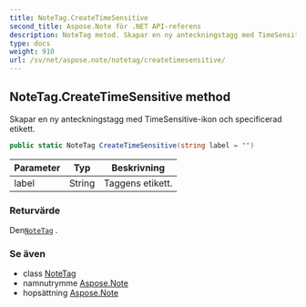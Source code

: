 ```yaml
---
title: NoteTag.CreateTimeSensitive
second_title: Aspose.Note för .NET API-referens
description: NoteTag metod. Skapar en ny anteckningstagg med TimeSensitiveikon och specificerad etikett.
type: docs
weight: 910
url: /sv/net/aspose.note/notetag/createtimesensitive/
---
```

## NoteTag.CreateTimeSensitive method

Skapar en ny anteckningstagg med TimeSensitive-ikon och specificerad etikett.

```csharp
public static NoteTag CreateTimeSensitive(string label = "")
```

| Parameter | Typ | Beskrivning |
| --- | --- | --- |
| label | String | Taggens etikett. |

### Returvärde

Den[`NoteTag`](../) .

### Se även

* class [NoteTag](../)
* namnutrymme [Aspose.Note](../../notetag/)
* hopsättning [Aspose.Note](../../../)


